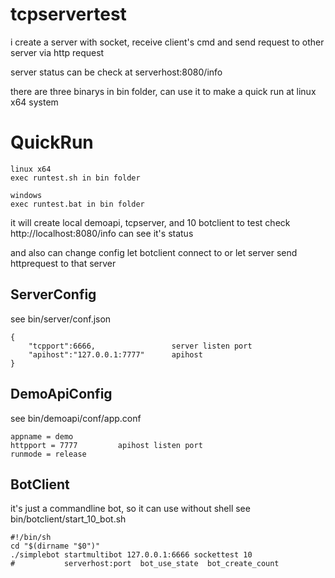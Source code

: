 # tcpservertest

i create a server with socket, receive client's cmd and send request to other server via http request

server status can be check at serverhost:8080/info

there are three binarys in bin folder, can use it to make a quick run at linux x64 system
# QuickRun
```
linux x64
exec runtest.sh in bin folder
```
```
windows
exec runtest.bat in bin folder
```
it will create local demoapi, tcpserver, and 10 botclient to test
check http://localhost:8080/info 
can see it's status

and also can change config let botclient connect to or let server send httprequest to that server

## ServerConfig
see bin/server/conf.json
```
{
    "tcpport":6666,					server listen port
    "apihost":"127.0.0.1:7777"		apihost
}
```

## DemoApiConfig
see bin/demoapi/conf/app.conf
```
appname = demo
httpport = 7777			apihost listen port
runmode = release
```

## BotClient
it's just a commandline bot, so it can use without shell
see bin/botclient/start_10_bot.sh
```
#!/bin/sh
cd "$(dirname "$0")"
./simplebot startmultibot 127.0.0.1:6666 sockettest 10
#			serverhost:port  bot_use_state  bot_create_count
```
